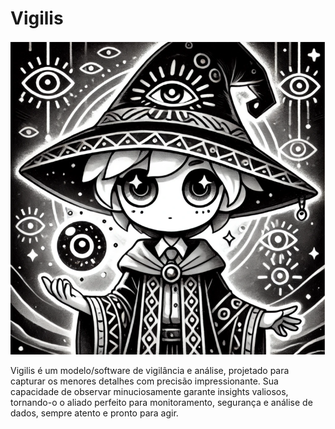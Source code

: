 # Vigilis

![Vigilis, o mago](img/vigis.png)


Vigilis é um modelo/software de vigilância e análise, projetado para capturar os menores detalhes com precisão impressionante. Sua capacidade de observar minuciosamente garante insights valiosos, tornando-o o aliado perfeito para monitoramento, segurança e análise de dados, sempre atento e pronto para agir.
